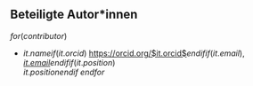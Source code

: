 <!-- Diese Datei wird automatisch überschrieben, bitte contributors.csv anpassen -->

## Beteiligte Autor*innen

$for(contributor)$
* $it.name$$if(it.orcid)$ <https://orcid.org/$it.orcid$>$endif$$if(it.email)$, [$it.email$](mailto:$it.email$)$endif$$if(it.position)$\
$it.position$$endif$
$endfor$
